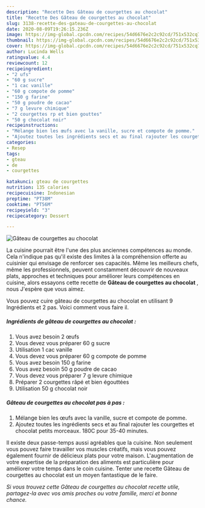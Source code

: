 ```yaml
---
description: "Recette Des Gâteau de courgettes au chocolat"
title: "Recette Des Gâteau de courgettes au chocolat"
slug: 3138-recette-des-gateau-de-courgettes-au-chocolat
date: 2020-08-09T19:26:15.236Z
image: https://img-global.cpcdn.com/recipes/54d6676e2c2c92cd/751x532cq70/gateau-de-courgettes-au-chocolat-photo-principale-de-la-recette.jpg
thumbnail: https://img-global.cpcdn.com/recipes/54d6676e2c2c92cd/751x532cq70/gateau-de-courgettes-au-chocolat-photo-principale-de-la-recette.jpg
cover: https://img-global.cpcdn.com/recipes/54d6676e2c2c92cd/751x532cq70/gateau-de-courgettes-au-chocolat-photo-principale-de-la-recette.jpg
author: Lucinda Wells
ratingvalue: 4.4
reviewcount: 12
recipeingredient:
- "2 ufs"
- "60 g sucre"
- "1 cac vanille"
- "60 g compote de pomme"
- "150 g farine"
- "50 g poudre de cacao"
- "7 g levure chimique"
- "2 courgettes rp et bien gouttes"
- "50 g chocolat noir"
recipeinstructions:
- "Mélange bien les œufs avec la vanille, sucre et compote de pomme."
- "Ajoutez toutes les ingrédients secs et au final rajouter les courgettes et chocolat petits morceaux. 180C pour 35-40 minutes."
categories:
- Resep
tags:
- gteau
- de
- courgettes

katakunci: gteau de courgettes 
nutrition: 135 calories
recipecuisine: Indonesian
preptime: "PT38M"
cooktime: "PT56M"
recipeyield: "3"
recipecategory: Dessert

---
```



![Gâteau de courgettes au chocolat](https://img-global.cpcdn.com/recipes/54d6676e2c2c92cd/751x532cq70/gateau-de-courgettes-au-chocolat-photo-principale-de-la-recette.jpg)

La cuisine pourrait être l'une des plus anciennes compétences au monde. Cela n'indique pas qu'il existe des limites à la compréhension offerte au cuisinier qui envisage de renforcer ses capacités. Même les meilleurs chefs, même les professionnels, peuvent constamment découvrir de nouveaux plats, approches et techniques pour améliorer leurs compétences en cuisine, alors essayons cette recette de <strong> Gâteau de courgettes au chocolat </strong>, nous J'espère que vous aimez.

<!--inarticleads1-->

Vous pouvez cuire gâteau de courgettes au chocolat en utilisant 9 Ingrédients et 2 pas. Voici comment vous faire il.

##### Ingrédients de gâteau de courgettes au chocolat :

1. Vous avez besoin 2 œufs
1. Vous devez vous préparer 60 g sucre
1. Utilisation 1 cac vanille
1. Vous devez vous préparer 60 g compote de pomme
1. Vous avez besoin 150 g farine
1. Vous avez besoin 50 g poudre de cacao
1. Vous devez vous préparer 7 g levure chimique
1. Préparer 2 courgettes râpé et bien égouttées
1. Utilisation 50 g chocolat noir




<!--inarticleads2-->

##### Gâteau de courgettes au chocolat pas à pas :

1. Mélange bien les œufs avec la vanille, sucre et compote de pomme.
1. Ajoutez toutes les ingrédients secs et au final rajouter les courgettes et chocolat petits morceaux. 180C pour 35-40 minutes.




<!--inarticleads1-->

<p>
Il existe deux passe-temps aussi agréables que la cuisine. Non seulement vous pouvez faire travailler vos muscles créatifs, mais vous pouvez également fournir de délicieux plats pour votre maison. L'augmentation de votre expertise de la préparation des aliments est particulière pour améliorer votre temps dans le coin cuisine. Tenter une recette Gâteau de courgettes au chocolat est un moyen fantastique de le faire.
</p>

<p>
<i>Si vous trouvez cette Gâteau de courgettes au chocolat recette utile, partagez-la avec vos amis proches ou votre famille, merci et bonne chance.</i>
</p>
